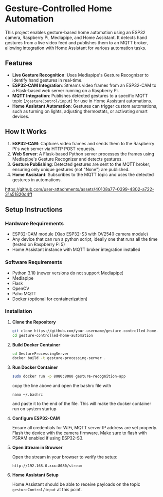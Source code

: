 # Gesture-Controlled Home Automation

This project enables gesture-based home automation using an ESP32 camera, Raspberry Pi, Mediapipe, and Home Assistant. It detects hand gestures from a live video feed and publishes them to an MQTT broker, allowing integration with Home Assistant for various automation tasks.

## Features

- **Live Gesture Recognition**: Uses Mediapipe's Gesture Recognizer to identify hand gestures in real-time.
- **ESP32-CAM Integration**: Streams video frames from an ESP32-CAM to a Flask-based web server running on a Raspberry Pi.
- **MQTT Integration**: Publishes detected gestures to a specific MQTT topic (`/gestureControl/input`) for use in Home Assistant automations.
- **Home Assistant Automation**: Gestures can trigger custom automations, such as turning on lights, adjusting thermostats, or activating smart devices.

## How It Works

1. **ESP32-CAM**: Captures video frames and sends them to the Raspberry Pi's web server via HTTP POST requests.
2. **Web Server**: A Flask-based Python server processes the frames using Mediapipe's Gesture Recognizer and detects gestures.
3. **Gesture Publishing**: Detected gestures are sent to the MQTT broker, ensuring only unique gestures (not "None") are published.
4. **Home Assistant**: Subscribes to the MQTT topic and uses the detected gestures in automations.

https://github.com/user-attachments/assets/40108a77-0399-4302-a722-31a51820c4ff

## Setup Instructions

### Hardware Requirements

- ESP32-CAM module (Xiao ESP32-S3 with OV2540 camera module)
- Any device that can run a python script, ideally one that runs all the time (tested on Raspberry Pi 5)
- Home Assistant instance with MQTT broker integration installed

### Software Requirements

- Python 3.10 (newer versions do not support Mediapipe)
- Mediapipe
- Flask
- OpenCV
- Paho MQTT
- Docker (optional for containerization)

### Installation

1. **Clone the Repository**
   ```bash
   git clone https://github.com/your-username/gesture-controlled-home-automation.git
   cd gesture-controlled-home-automation
   ```

2. **Build Docker Container**
   ```bash
   cd GestureProcessingServer
   docker build -t gesture-processing-server .
   ```

3. **Run Docker Container**
   ```bash
   sudo docker run -p 8080:8080 gesture-recognition-app
   ```
   copy the line above and open the bashrc file with
   ```
   nano ~/.bashrc
   ```

   and paste it to the end of the file. This will make the docker container run on system startup 

4. **Configure ESP32-CAM**

   Ensure all credentials for WiFi, MQTT server IP address are set properly. Flash the device with the camera firmware. Make sure to flash with PSRAM enabled if using ESP32-S3.

6. **Open Stream in Browser**

   Open the stream in your browser to verify the setup:
   ```
   http://192.168.0.xxx:8080/stream
   ```

8. **Home Assistant Setup**

   Home Assistant should be able to receive payloads on the topic `gestureControl/input` at this point.
